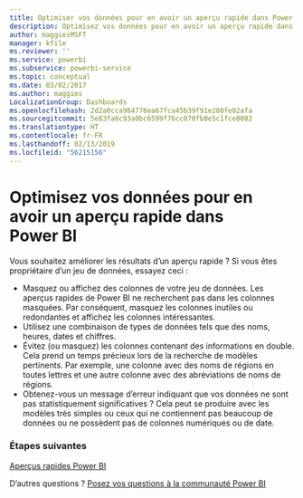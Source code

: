 ```yaml
---
title: Optimiser vos données pour en avoir un aperçu rapide dans Power BI
description: Optimisez vos données pour en avoir un aperçu rapide dans Power BI. Si Power BI ne trouve pas d’informations dans vos données, voici quelques opérations que vous pouvez effectuer.
author: maggiesMSFT
manager: kfile
ms.reviewer: ''
ms.service: powerbi
ms.subservice: powerbi-service
ms.topic: conceptual
ms.date: 03/02/2017
ms.author: maggies
LocalizationGroup: Dashboards
ms.openlocfilehash: 2d2a0cca984776ea67fca45b39f91e280fe02afa
ms.sourcegitcommit: 5e83fa6c93a0bc6599f76cc070fb0e5c1fce0082
ms.translationtype: HT
ms.contentlocale: fr-FR
ms.lasthandoff: 02/13/2019
ms.locfileid: "56215156"
---
```

# <a name="optimize-your-data-for-power-bi-quick-insights"></a>Optimisez vos données pour en avoir un aperçu rapide dans Power BI
Vous souhaitez améliorer les résultats d’un aperçu rapide ?  Si vous êtes propriétaire d’un jeu de données, essayez ceci :

* Masquez ou affichez des colonnes de votre jeu de données. Les aperçus rapides de Power BI ne recherchent pas dans les colonnes masquées.  Par conséquent, masquez les colonnes inutiles ou redondantes et affichez les colonnes intéressantes.
* Utilisez une combinaison de types de données tels que des noms, heures, dates et chiffres.
* Évitez (ou masquez) les colonnes contenant des informations en double.  Cela prend un temps précieux lors de la recherche de modèles pertinents.  Par exemple, une colonne avec des noms de régions en toutes lettres et une autre colonne avec des abréviations de noms de régions.
* Obtenez-vous un message d’erreur indiquant que vos données ne sont pas statistiquement significatives ?  Cela peut se produire avec les modèles très simples ou ceux qui ne contiennent pas beaucoup de données ou ne possèdent pas de colonnes numériques ou de date.

### <a name="next-steps"></a>Étapes suivantes
[Aperçus rapides Power BI](consumer/end-user-insights.md)

D’autres questions ? [Posez vos questions à la communauté Power BI](http://community.powerbi.com/)

